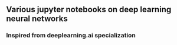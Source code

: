 ## Various jupyter notebooks on deep learning neural networks 
### Inspired from deeplearning.ai specialization
